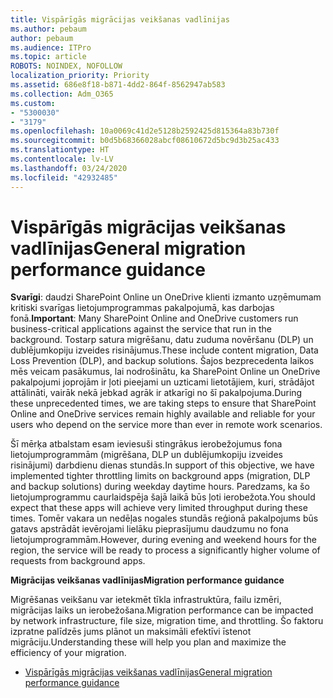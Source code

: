 ```yaml
---
title: Vispārīgās migrācijas veikšanas vadlīnijas
ms.author: pebaum
author: pebaum
ms.audience: ITPro
ms.topic: article
ROBOTS: NOINDEX, NOFOLLOW
localization_priority: Priority
ms.assetid: 686e8f18-b871-4dd2-864f-8562947ab583
ms.collection: Adm_O365
ms.custom:
- "5300030"
- "3179"
ms.openlocfilehash: 10a0069c41d2e5128b2592425d815364a83b730f
ms.sourcegitcommit: b0d5b68366028abcf08610672d5bc9d3b25ac433
ms.translationtype: HT
ms.contentlocale: lv-LV
ms.lasthandoff: 03/24/2020
ms.locfileid: "42932485"
---
```

# <a name="general-migration-performance-guidance"></a><span data-ttu-id="9e8dd-102">Vispārīgās migrācijas veikšanas vadlīnijas</span><span class="sxs-lookup"><span data-stu-id="9e8dd-102">General migration performance guidance</span></span>

<span data-ttu-id="9e8dd-103">**Svarīgi**: daudzi SharePoint Online un OneDrive klienti izmanto uzņēmumam kritiski svarīgas lietojumprogrammas pakalpojumā, kas darbojas fonā.</span><span class="sxs-lookup"><span data-stu-id="9e8dd-103">**Important**: Many SharePoint Online and OneDrive customers run business-critical applications against the service that run in the background.</span></span> <span data-ttu-id="9e8dd-104">Tostarp satura migrēšanu, datu zuduma novēršanu (DLP) un dublējumkopiju izveides risinājumus.</span><span class="sxs-lookup"><span data-stu-id="9e8dd-104">These include content migration, Data Loss Prevention (DLP), and backup solutions.</span></span> <span data-ttu-id="9e8dd-105">Šajos bezprecedenta laikos mēs veicam pasākumus, lai nodrošinātu, ka SharePoint Online un OneDrive pakalpojumi joprojām ir ļoti pieejami un uzticami lietotājiem, kuri, strādājot attālināti, vairāk nekā jebkad agrāk ir atkarīgi no šī pakalpojuma.</span><span class="sxs-lookup"><span data-stu-id="9e8dd-105">During these unprecedented times, we are taking steps to ensure that SharePoint Online and OneDrive services remain highly available and reliable for your users who depend on the service more than ever in remote work scenarios.</span></span>

<span data-ttu-id="9e8dd-106">Šī mērķa atbalstam esam ieviesuši stingrākus ierobežojumus fona lietojumprogrammām (migrēšana, DLP un dublējumkopiju izveides risinājumi) darbdienu dienas stundās.</span><span class="sxs-lookup"><span data-stu-id="9e8dd-106">In support of this objective, we have implemented tighter throttling limits on background apps (migration, DLP and backup solutions) during weekday daytime hours.</span></span> <span data-ttu-id="9e8dd-107">Paredzams, ka šo lietojumprogrammu caurlaidspēja šajā laikā būs ļoti ierobežota.</span><span class="sxs-lookup"><span data-stu-id="9e8dd-107">You should expect that these apps will achieve very limited throughput during these times.</span></span> <span data-ttu-id="9e8dd-108">Tomēr vakara un nedēļas nogales stundās reģionā pakalpojums būs gatavs apstrādāt ievērojami lielāku pieprasījumu daudzumu no fona lietojumprogrammām.</span><span class="sxs-lookup"><span data-stu-id="9e8dd-108">However, during evening and weekend hours for the region, the service will be ready to process a significantly higher volume of requests from background apps.</span></span>

<span data-ttu-id="9e8dd-109">**Migrācijas veikšanas vadlīnijas**</span><span class="sxs-lookup"><span data-stu-id="9e8dd-109">**Migration performance guidance**</span></span>

<span data-ttu-id="9e8dd-110">Migrēšanas veikšanu var ietekmēt tīkla infrastruktūra, failu izmēri, migrācijas laiks un ierobežošana.</span><span class="sxs-lookup"><span data-stu-id="9e8dd-110">Migration performance can be impacted by network infrastructure, file size, migration time, and throttling.</span></span> <span data-ttu-id="9e8dd-111">Šo faktoru izpratne palīdzēs jums plānot un maksimāli efektīvi īstenot migrāciju.</span><span class="sxs-lookup"><span data-stu-id="9e8dd-111">Understanding these will help you plan and maximize the efficiency of your migration.</span></span>

- [<span data-ttu-id="9e8dd-112">Vispārīgās migrācijas veikšanas vadlīnijas</span><span class="sxs-lookup"><span data-stu-id="9e8dd-112">General migration performance guidance</span></span>](https://docs.microsoft.com/sharepointmigration/sharepoint-online-and-onedrive-migration-speed)
